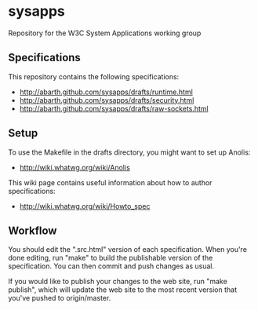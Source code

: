 sysapps
=======

Repository for the W3C System Applications working group

Specifications
--------------

This repository contains the following specifications:

* http://abarth.github.com/sysapps/drafts/runtime.html
* http://abarth.github.com/sysapps/drafts/security.html
* http://abarth.github.com/sysapps/drafts/raw-sockets.html

Setup
-----

To use the Makefile in the drafts directory, you might want to set up Anolis:
* http://wiki.whatwg.org/wiki/Anolis

This wiki page contains useful information about how to author specifications:
* http://wiki.whatwg.org/wiki/Howto_spec

Workflow
--------

You should edit the ".src.html" version of each specification. When you're done
editing, run "make" to build the publishable version of the specification. You
can then commit and push changes as usual.

If you would like to publish your changes to the web site, run "make publish",
which will update the web site to the most recent version that you've pushed
to origin/master.
